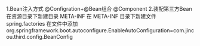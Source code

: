 1.Bean注入方式
@Configration+@Bean组合
@Component
2.装配第三方Bean
在资源目录下新建目录 META-INF
在 META-INF 目录下新建文件 spring.factories
在文件中添加 org.springframework.boot.autoconfigure.EnableAutoConfiguration=com.jincou.third.config.BeanConfig